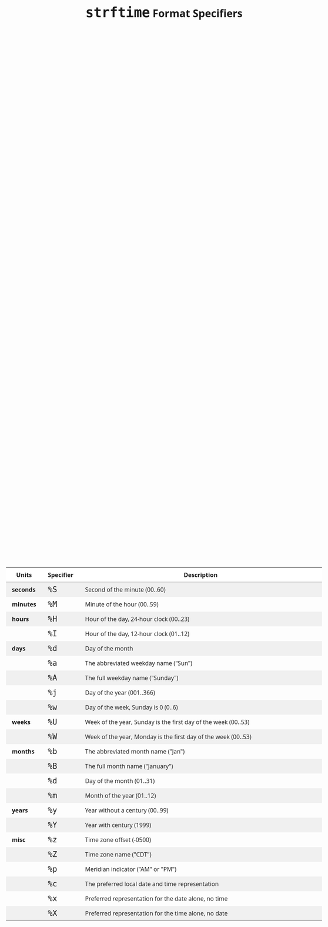 <style>
@import url('https://fonts.googleapis.com/css?family=Open+Sans&display=swap');
body, html { height: 100%; }
body {
    font-family: 'Open Sans', sans-serif;
    max-width: 960px;
    margin: 0 auto;
    display: flex;
    flex-direction: column;
    align-items: center;
    justify-content: space-around;
}
th, td { padding: .5em 1em; }
thead tr { border-bottom: 1px solid #AAA; }
th { font-weight: bold; }
table { width: 100%; table-layout: fixed; border-collapse: collapse; }
th:nth-child(1), td:nth-child(1) { width: 10%; }
th:nth-child(2), td:nth-child(2) { width: 10%; }
th:nth-child(3), td:nth-child(3) { width: 80%; }

tr:nth-child(odd) { background: rgba(0, 0, 0, .05); }
thead > tr { background: white !important; }

code { font-size: 1.3em; }

</style>
# `strftime` Format Specifiers

| Units       | Specifier | Description                                                    |
| ---         | --------- | -----------                                                    |
| **seconds** | `%S`      | Second of the minute (00..60)                                  |
| **minutes** | `%M`      | Minute of the hour (00..59)                                    |
| **hours**   | `%H`      | Hour of the day, 24-hour clock (00..23)                        |
|             | `%I`      | Hour of the day, 12-hour clock (01..12)                        |
| **days**    | `%d`      | Day of the month                                               |
|             | `%a`      | The abbreviated weekday name ("Sun")                           |
|             | `%A`      | The full weekday name ("Sunday")                               |
|             | `%j`      | Day of the year (001..366)                                     |
|             | `%w`      | Day of the week, Sunday is 0 (0..6)                            |
| **weeks**   | `%U`      | Week of the year, Sunday is the first day of the week (00..53) |
|             | `%W`      | Week of the year, Monday is the first day of the week (00..53) |
| **months**  | `%b`      | The abbreviated month name ("Jan")                             |
|             | `%B`      | The full month name ("January")                                |
|             | `%d`      | Day of the month (01..31)                                      |
|             | `%m`      | Month of the year (01..12)                                     |
| **years**   | `%y`      | Year without a century (00..99)                                |
|             | `%Y`      | Year with century (1999)                                       |
| **misc**    | `%z`      | Time zone offset (-0500)                                       |
|             | `%Z`      | Time zone name ("CDT")                                         |
|             | `%p`      | Meridian indicator ("AM" or "PM")                              |
|             | `%c`      | The preferred local date and time representation               |
|             | `%x`      | Preferred representation for the date alone, no time           |
|             | `%X`      | Preferred representation for the time alone, no date           |